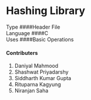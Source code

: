 # Hashing Library
Type
####Header File <br>
Language
####C<br>
Uses
####Basic Operations<br>

#### Contributers
1. Daniyal Mahmood
2. Shashwat Priyadarshy
3. Siddharth Kumar Gupta
4. Rituparna Kagyung
5. Niranjan Saha
